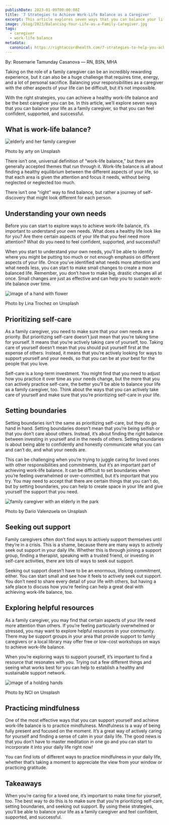```yaml
---
publishDate: 2023-01-09T00:00:00Z
title: '7 Strategies to Achieve Work-Life Balance as a Caregiver'
excerpt: This article explores seven ways that you can balance your life as a family caregiver and at the same time feeling being confident, supported, and successful.
image: /blog/2023/Balancing-Your-Life-as-a-Family-Caregiver.jpg
tags:
  - caregiver
  - work-life balance
metadata:
  canonical: https://rightaccordhealth.com/7-strategies-to-help-you-achieve-work-life-balance
---
```



By: Rosemarie Tamunday Casanova — RN, BSN, MHA


Taking on the role of a family caregiver can be an incredibly rewarding experience, but it can also be a huge challenge that requires time, energy, and a lot of personal sacrifice. Balancing your responsibilities as a caregiver with the other aspects of your life can be difficult, but it’s not impossible.

With the right strategies, you can achieve a healthy work-life balance and be the best caregiver you can be. In this article, we’ll explore seven ways that you can balance your life as a family caregiver, so that you can feel confident, supported, and successful.

What is work-life balance?
--------------------------

![elderly and her family caregiver](/blog/2023/arty-FoPARf1hQY8-unsplash.jpg)

Photo by arty on Unsplash

There isn’t one, universal definition of “work-life balance,” but there are generally accepted themes that run through it. Work-life balance is all about finding a healthy equilibrium between the different aspects of your life, so that each area is given the attention and focus it needs, without being neglected or neglected too much.

There isn’t one “right” way to find balance, but rather a journey of self-discovery that might look different for each person.

Understanding your own needs
----------------------------

Before you can start to explore ways to achieve work-life balance, it’s important to understand your own needs. What does a healthy life look like for you? Are there certain aspects of your life that you feel need more attention? What do you need to feel confident, supported, and successful?

When you start to understand your own needs, you’ll be able to identify where you might be putting too much or not enough emphasis on different aspects of your life. Once you’ve identified what needs more attention and what needs less, you can start to make small changes to create a more balanced life. Remember, you don’t have to make big, drastic changes all at once. Small changes are just as effective and can help you to sustain work-life balance over time.

![image of a hand with flower](/blog/2023/lina-trochez-ktPKyUs3Qjs-unsplash.jpg)

Photo by Lina Trochez on Unsplash

Prioritizing self-care
----------------------

As a family caregiver, you need to make sure that your own needs are a priority. But prioritizing self-care doesn’t just mean that you’re taking time for yourself. It means that you’re actively taking care of yourself, too. Taking care of yourself doesn’t mean that you should put yourself first at the expense of others. Instead, it means that you’re actively looking for ways to support yourself and your needs, so that you can be at your best for the people that you love.

Self-care is a long-term investment. You might find that you need to adjust how you practice it over time as your needs change, but the more that you can actively practice self-care, the better you’ll be able to balance your life as a family caregiver, too. Think about the ways that you can actively take care of yourself and make sure that you’re prioritizing self-care in your life.

Setting boundaries
------------------

Setting boundaries isn’t the same as prioritizing self-care, but they do go hand in hand. Setting boundaries doesn’t mean that you’re being selfish or that you don’t care about others. Instead, it’s about finding the right balance between investing in yourself and in the needs of others. Setting boundaries is about being able to confidently and honestly communicate what you can and can’t do, and what your needs are.

This can be challenging when you’re trying to juggle caring for loved ones with other responsibilities and commitments, but it’s an important part of achieving work-life balance. It can be difficult to set boundaries when you’re feeling overwhelmed or over-committed, but it’s important that you try. You may need to accept that there are certain things that you can’t do, but by setting boundaries, you can help to create space in your life and give yourself the support that you need.

![family caregiver with an elderly in the park](/blog/2023/dario-valenzuela-PAGBeJrLiDA-unsplash.jpg)

Photo by Dario Valenzuela on Unsplash

Seeking out support
-------------------

Family caregivers often don’t find ways to actively support themselves until they’re in a crisis. This is a shame, because there are many ways to actively seek out support in your daily life. Whether this is through joining a support group, finding a therapist, speaking with a trusted friend, or investing in self-care activities, there are lots of ways to seek out support.

Seeking out support doesn’t have to be an enormous, lifelong commitment, either. You can start small and see how it feels to actively seek out support. You don’t need to share every detail of your life with others, but having a safe place to discuss how you’re feeling can help a great deal with achieving work-life balance, too.

Exploring helpful resources
---------------------------

As a family caregiver, you may find that certain aspects of your life need more attention than others. If you’re feeling particularly overwhelmed or stressed, you may want to explore helpful resources in your community. There may be support groups in your area that provide support to family caregivers or a local library may offer free or low-cost workshops on ways to achieve work-life balance.

When you’re exploring ways to support yourself, it’s important to find a resource that resonates with you. Trying out a few different things and seeing what works best for you can help to establish a healthy and sustainable support network.

![image of a holding hands](/blog/2023/national-cancer-institute-BxXgTQEw1M4-unsplash.jpg)

Photo by NCI on Unsplash

Practicing mindfulness
----------------------

One of the most effective ways that you can support yourself and achieve work-life balance is to practice mindfulness. Mindfulness is a way of being fully present and focused on the moment. It’s a great way of actively caring for yourself and finding a sense of calm in your daily life. The good news is that you don’t have to master meditation in one go and you can start to incorporate it into your daily life right now!

You can find lots of different ways to practice mindfulness in your daily life, whether that’s taking a moment to appreciate the view from your window or practicing gratitude.

Takeaways
---------

When you’re caring for a loved one, it’s important to make time for yourself, too. The best way to do this is to make sure that you’re prioritizing self-care, setting boundaries, and seeking out support. By using these strategies, you’ll be able to balance your life as a family caregiver and feel confident, supported, and successful.